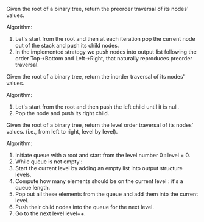 Given the root of a binary tree, return the preorder traversal of its nodes' values.

Algorithm:
1. Let's start from the root and then at each iteration pop the current node out of the stack and push its child nodes.
2. In the implemented strategy we push nodes into output list following the order Top->Bottom and Left->Right, that naturally reproduces preorder traversal.

Given the root of a binary tree, return the inorder traversal of its nodes' values.

Algorithm:
1. Let's start from the root and then push the left child until it is null.
2. Pop the node and push its right child.

Given the root of a binary tree, return the level order traversal of its nodes' values. (i.e., from left to right, level by level).

Algorithm:
1. Initiate queue with a root and start from the level number 0 : level = 0.
2. While queue is not empty :
3. Start the current level by adding an empty list into output structure levels.
4. Compute how many elements should be on the current level : it's a queue length.
5. Pop out all these elements from the queue and add them into the current level.
6. Push their child nodes into the queue for the next level.
7. Go to the next level level++.
